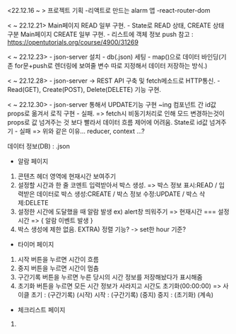 <22.12.16 ~ >
    프로젝트 기획
    -리액트로 만드는 alarm 앱
    -react-router-dom


< ~ 22.12.21>
    Main페이지 READ 일부 구현.
    - State로 READ 상태, CREATE 상태 구분
    Main페이지 CREATE 일부 구현.
    - 리스트에 객체 정보 push
    참고 : https://opentutorials.org/course/4900/31269


< ~ 22.12.23>
    - json-server 설치
    - db(.json) 세팅
    - map()으로 데이터 바인딩(기존 for문+push로 렌더링에 보여줄 변수 따로 지정해서 데이터 저장하는 방식.)


< ~ 22.12.28>
    - json-server -> REST API 구축 및 fetch메소드로 HTTP통신.
    - Read(GET), Create(POST), Delete(DELETE) 기능 구현.

< ~ 22.12.30>
    - json-server 통해서 UPDATE기능 구현 ~ing
    컴포넌트 간 id값 props로 옮겨서 로직 구현 - 실패.
        => fetch시 비동기처리로 인해 모드 변경하는것이 props로 값 넘겨주는 것 보다 빨라서 데이터 흐름 제어에 어려움.
    State로 id값 넘겨주기 - 실패
        => 위와 같은 이유...
    reducer, context ...?



데이터 정보(DB) : .json

- 알람 페이지
1) 콘텐츠 헤더 영역에 현재시간 보여주기
2) 설정할 시간과 한 줄 코멘트 입력받아서 박스 생성.
    => 박스 정보 표시:READ / 입력받은 데이터로 박스 생성:CREATE / 박스 정보 수정:UPDATE / 박스 삭제:DELETE
3) 설정한 시간에 도달했을 때 알람 발생 ex) alert창 띄워주기
    => 현재시간 === 설정시간 => { 알람 이벤트 발생 }
4) 박스 생성에 제한 없음.
EXTRA)
    정렬 기능? -> set한 hour 기준?

- 타이머 페이지
1) 시작 버튼을 누르면 시간이 흐름
2) 중지 버튼을 누르면 시간이 멈춤
3) 구간기록 버튼을 누르면 누른 당시의 시간 정보를 저장해놨다가 표시해줌
4) 초기화 버튼을 누르면 모든 시간 정보가 사라지고 시간도 초기화(00:00:00)
    => 사이클
    초기 : (구간기록) (시작)
    시작 : (구간기록) (중지)
    중지 :  (초기화)  (계속)

- 체크리스트 페이지
1) 
